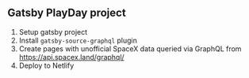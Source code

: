 ## Gatsby PlayDay project
1. Setup gatsby project
2. Install `gatsby-source-graphql` plugin
3. Create pages with unofficial SpaceX data queried via GraphQL from https://api.spacex.land/graphql/
4. Deploy to Netlify